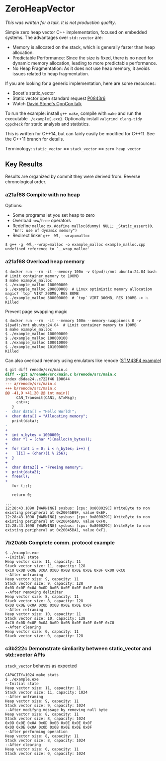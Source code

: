 # ZeroHeapVector

_This was written for a talk. It is not production quality_.

Simple zero heap vector C++ implementation, focused on embedded systems. The advantages over `std::vector` are:

* Memory is allocated on the stack, which is generally faster than heap allocation.
* Predictable Performance: Since the size is fixed, there is no need for dynamic memory allocation, leading to more predictable performance.
* No Heap Fragmentation: As it does not use heap memory, it avoids issues related to heap fragmentation.

If you are looking for a generic implementation, here are some resources:

* Boost's static_vector
* Static vector open standard request [P0843r6](https://www.open-std.org/jtc1/sc22/wg21/docs/papers/2023/p0843r6.html)
* Watch [David Stone's CppCon talk](https://www.youtube.com/watch?v=I8QJLGI0GOE)

To run the example: install `g++ make`, compile with `make` and run the executable `./example{.exe}`. Optionally install `valgrind clang-tidy cppcheck` for static analysis and statistics.

This is written for C++14, but can fairly easily be modified for C++11. See the C++11 branch for details.

Terminology: `static_vector` == `stack_vector` == `zero heap vector`

## Key Results

Results are organized by commit they were derived from. Reverse chronological order.

### a21af68  Compile with no heap

Options:

* Some programs let you set heap to zero
* Overload `new`/`free` operators
* Redefine `malloc` ex. `#define malloc(dummy) NULL; _Static_assert(0, "Err: use of dynamic memory")`
* Redirect linker `g++ -Wl,--wrap=malloc`

```shell
$ g++ -g -Wl,--wrap=malloc -o example_malloc example_malloc.cpp
undefined reference to `__wrap_malloc'
```

### a21af68  Overload heap memory

```shell
$ docker run --rm -it --memory 100m -v $(pwd):/mnt ubuntu:24.04 bash  # Limit container memory to 100MB
$ make example_malloc
$ ./example_malloc 100000000
$ ./example_malloc 200000000  # Linux optimistic memory allocation magic? `top` VIRT 200MB, RES 80MB
$ ./example_malloc 300000000  # `top` VIRT 300MB, RES 100MB -> 💥
Killed
```

Prevent page swapping magic

```shell
$ docker run --rm  -it --memory 100m --memory-swappiness 0 -v $(pwd):/mnt ubuntu:24.04  # Limit container memory to 100MB
$ make example_malloc
$ ./example_malloc 100000000
$ ./example_malloc 100000100
$ ./example_malloc 100010000
$ ./example_malloc 101000000
Killed
```

Can also overload memory using emulators like renode ([STM43F4 example](https://medium.com/@pc0is0me/getting-started-with-stm32f4-emulation-using-renode-f6cb158d27d1))

```diff
$ git diff renode/src/main.c
diff --git a/renode/src/main.c b/renode/src/main.c
index d6daa24..c722f46 100644
--- a/renode/src/main.c
+++ b/renode/src/main.c
@@ -41,9 +41,20 @@ int main()
     CAN_Transmit(CAN1, &TxMsg);
     cnt++;
   }
-  char data[] = "Hello World!";
+  char data[] = "Allocating memory";
   print(data);
-
+
+  int n_bytes = 1000000;
+  char *l = (char *)(malloc(n_bytes));
+
+  for (int i = 0; i < n_bytes; i++) {
+    l[i] = (char)(i % 256);
+  }
+
+  char data2[] = "Freeing memory";
+  print(data2);
+  free(l);
+
   for (;;);

   return 0;
```

```shell
...
12:28:43.1090 [WARNING] sysbus: [cpu: 0x800029C] WriteByte to non existing peripheral at 0x20045B9F, value 0xEF.
12:28:43.1090 [WARNING] sysbus: [cpu: 0x800029C] WriteByte to non existing peripheral at 0x20045BA0, value 0xF0.
12:28:43.1090 [WARNING] sysbus: [cpu: 0x800029C] WriteByte to non existing peripheral at 0x20045BA1, value 0xF1.
```

### 7b20a5b  Complete comm. protocol example

```shell
$ ./example.exe
--Initial state
Heap vector size: 11, capacity: 11
Stack vector size: 11, capacity: 128
0xC0 0x0D 0x0E 0x0A 0x0D 0x0B 0x0E 0x0E 0x0F 0x00 0xC0
--After unframing
Heap vector size: 9, capacity: 11
Stack vector size: 9, capacity: 128
0x0D 0x0E 0x0A 0x0D 0x0B 0x0E 0x0E 0x0F 0x00
--After removing delimiter
Heap vector size: 8, capacity: 11
Stack vector size: 8, capacity: 128
0x0D 0x0E 0x0A 0x0D 0x0B 0x0E 0x0E 0x0F
--After reframing
Heap vector size: 10, capacity: 11
Stack vector size: 10, capacity: 128
0xC0 0x0D 0x0E 0x0A 0x0D 0x0B 0x0E 0x0E 0x0F 0xC0
--After clearing
Heap vector size: 0, capacity: 11
Stack vector size: 0, capacity: 128
```

### c3b222c  Demonstrate simliarity between static_vector and std::vector APIs

`stack_vector` behaves as expected

```shell
CAPACITY=1024 make stats
$ ./example.exe
--Initial state
Heap vector size: 11, capacity: 11
Stack vector size: 11, capacity: 1024
--After unframing
Heap vector size: 9, capacity: 11
Stack vector size: 9, capacity: 1024
--After modifyng message by removing null byte
Heap vector size: 8, capacity: 11
Stack vector size: 8, capacity: 1024
0x0D 0x0E 0x0A 0x0D 0x0B 0x0E 0x0E 0x0F
0x0D 0x0E 0x0A 0x0D 0x0B 0x0E 0x0E 0x0F
--After performing operation
Heap vector size: 8, capacity: 11
Stack vector size: 8, capacity: 1024
--After clearing
Heap vector size: 0, capacity: 11
Stack vector size: 0, capacity: 1024
```
